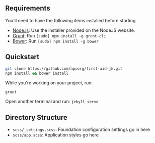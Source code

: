 ## Requirements

You'll need to have the following items installed before starting.

  * [Node.js](http://nodejs.org): Use the installer provided on the NodeJS website.
  * [Grunt](http://gruntjs.com/): Run `[sudo] npm install -g grunt-cli`
  * [Bower](http://bower.io): Run `[sudo] npm install -g bower`

## Quickstart

```bash
git clone https://github.com/apcorg/first-aid-jk.git
npm install && bower install
```

While you're working on your project, run:

`grunt`

Open another terminal and run:
`jekyll serve`

## Directory Structure

  * `scss/_settings.scss`: Foundation configuration settings go in here
  * `scss/app.scss`: Application styles go here
